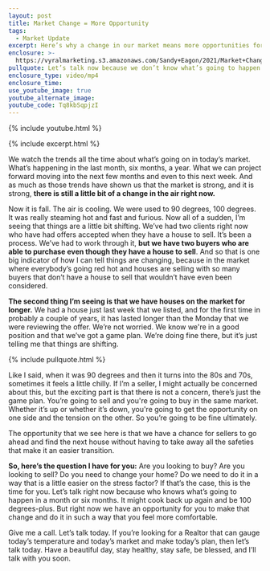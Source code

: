 ```yaml
---
layout: post
title: Market Change = More Opportunity
tags:
  - Market Update
excerpt: Here’s why a change in our market means more opportunities for you.
enclosure: >-
  https://vyralmarketing.s3.amazonaws.com/Sandy+Eagon/2021/Market+Change+More+Opportunity.mp4
pullquote: Let’s talk now because we don’t know what’s going to happen in six months.
enclosure_type: video/mp4
enclosure_time:
use_youtube_image: true
youtube_alternate_image:
youtube_code: Tq8kbSqpjzI
---
```

{% include youtube.html %}

{% include excerpt.html %}

We watch the trends all the time about what’s going on in today’s market. What’s happening in the last month, six months, a year. What we can project forward moving into the next few months and even to this next week. And as much as those trends have shown us that the market is strong, and it is strong, **there is still a little bit of a change in the air right now.**

Now it is fall. The air is cooling. We were used to 90 degrees, 100 degrees. It was really steaming hot and fast and furious. Now all of a sudden, I’m seeing that things are a little bit shifting. We’ve had two clients right now who have had offers accepted when they have a house to sell. It’s been a process. We’ve had to work through it, **but we have two buyers who are able to purchase even though they have a house to sell**. And so that is one big indicator of how I can tell things are changing, because in the market where everybody’s going red hot and houses are selling with so many buyers that don’t have a house to sell that wouldn’t have even been considered.

**The second thing I’m seeing is that we have houses on the market for longer.** We had a house just last week that we listed, and for the first time in probably a couple of years, it has lasted longer than the Monday that we were reviewing the offer. We’re not worried. We know we're in a good position and that we’ve got a game plan. We’re doing fine there, but it’s just telling me that things are shifting.

{% include pullquote.html %}

Like I said, when it was 90 degrees and then it turns into the 80s and 70s, sometimes it feels a little chilly. If I’m a seller, I might actually be concerned about this, but the exciting part is that there is not a concern, there’s just the game plan. You’re going to sell and you're going to buy in the same market. Whether it’s up or whether it’s down, you're going to get the opportunity on one side and the tension on the other. So you’re going to be fine ultimately.

The opportunity that we see here is that we have a chance for sellers to go ahead and find the next house without having to take away all the safeties that make it an easier transition.&nbsp;

**So, here’s the question I have for you:** Are you looking to buy? Are you looking to sell? Do you need to change your home? Do we need to do it in a way that is a little easier on the stress factor? If that’s the case, this is the time for you. Let’s talk right now because who knows what’s going to happen in a month or six months. It might cook back up again and be 100 degrees-plus. But right now we have an opportunity for you to make that change and do it in such a way that you feel more comfortable.

Give me a call. Let’s talk today. If you’re looking for a Realtor that can gauge today’s temperature and today’s market and make today’s plan, then let’s talk today. Have a beautiful day, stay healthy, stay safe, be blessed, and I’ll talk with you soon.
